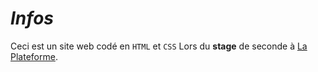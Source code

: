 # *Infos*

Ceci est un site web codé en ```HTML```  et ```CSS``` Lors du **stage** de seconde à [La Plateforme](https://laplateforme.io).
